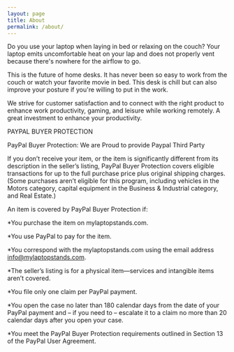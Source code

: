 ```yaml
---
layout: page
title: About
permalink: /about/
---
```


Do you use your laptop when laying in bed or relaxing on the couch? Your laptop emits uncomfortable heat on your lap and does not properly vent because there's nowhere for the airflow to go.

This is the future of home desks. It has never been so easy to work from the couch or watch your favorite movie in bed. This desk is chill but can also improve your posture if you're willing to put in the work.

We strive for customer satisfaction and to connect with the right product to enhance work productivity, gaming, and leisure while working remotely. A great investment to enhance your productivity.


PAYPAL BUYER PROTECTION


PayPal Buyer Protection: We are Proud to provide Paypal Third Party

If you don’t receive your item, or the item is significantly different from its description in the seller’s listing, PayPal Buyer Protection covers eligible transactions for up to the full purchase price plus original shipping charges. (Some purchases aren’t eligible for this program, including vehicles in the Motors category, capital equipment in the Business & Industrial category, and Real Estate.)

An item is covered by PayPal Buyer Protection if:

*You purchase the item on mylaptopstands.com.

*You use PayPal to pay for the item.

*You correspond with the mylaptopstands.com using the email address info@mylaptopstands.com.

*The seller’s listing is for a physical item—services and intangible items aren’t covered.

*You file only one claim per PayPal payment.

*You open the case no later than 180 calendar days from the date of your PayPal payment and – if you need to – escalate it to a claim no more than 20 calendar days after you open your case.

*You meet the PayPal Buyer Protection requirements outlined in Section 13 of the PayPal User Agreement.

